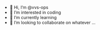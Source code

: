 - 👋 Hi, I’m @vvs-ops
- 👀 I’m interested in coding
- 🌱 I’m currently learning
- 💞️ I’m looking to collaborate on whatever ...

<!---
vvs-ops/vvs-ops is a ✨ special ✨ repository because its `README.md` (this file) appears on your GitHub profile.
You can click the Preview link to take a look at your changes.
--->
